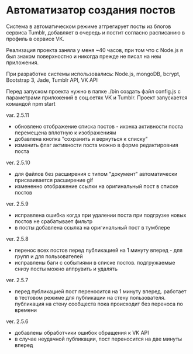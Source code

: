 # Автоматизатор создания постов 

Cистема в автоматическом режиме аггрегирует посты из блогов сервиса Tumblr, добавляет в очередь и постит согласно расписанию в профиль в сервисе VK.

Реализация проекта заняла у меня ~40 часов, при том что с Node.js я был знаком поверхностно и никогда прежде не писал на нем приложения.

При разработке системы использовались: Node.js, mongoDB, bcrypt, Bootstrap 3, Jade, Tumblr API, VK API

Перед запуском проекта нужно в папке ./bin создать файл config.js с параметрами приложений в соц.сетях VK и Tumblr.
Проект запускается командой npm start

var. 2.5.11
- обновлено отображение списка постов - иконка активности поста перемещена вплотную к изображениям
- добавлена кнопка "сохранить и вернуться к списку"
- изменить флаг активности поста можно в форме редактировния поста

ver. 2.5.10
- для файлов без расширения с типом "документ" автоматически присваивается расширение gif
- измененно отображение ссылки на оригинальный пост в списке постов

ver. 2.5.9
- исправлена ошибка когда при удалении поста при подгрузке новых постов не срабатывает фильтр
- в посты добавлена ссылка на оригинальный пост в тумблере

ver. 2.5.8
- перенос всех постов перед публикацией на 1 минуту вперед - для групп и для пользователей
- исправлены баги с событиями в списке постов. подгружаемые снизу посты можно аппрувить и удалять

ver. 2.5.7
- перед публикацией пост переносится на 1 минуту вперед. работает в тестовом режиме для публикации на стену пользователя. публикация на стену сообществ пока происходит без переноса по времени

ver. 2.5.6
- добавлены обработчики ошибок обращения к VK API
- в случае неудачной публикации, пост переносится на две минуты вперед

